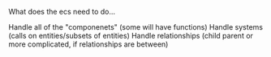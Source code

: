 What does the ecs need to do...

Handle all of the "componenets" (some will have functions)
Handle systems (calls on entities/subsets of entities)
Handle relationships (child parent or more complicated, if relationships are between)
